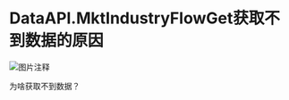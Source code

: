 # DataAPI.MktIndustryFlowGet获取不到数据的原因

![图片注释](http://storage-uqer.datayes.com/5a1c29333581640113c76714/c68ea02c-4a18-11e8-a9af-0242ac140002)

为啥获取不到数据？